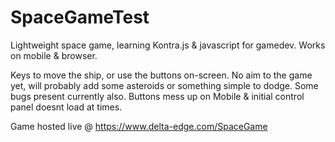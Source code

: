 # SpaceGameTest
Lightweight space game, learning Kontra.js & javascript for gamedev.
Works on mobile & browser.

Keys to move the ship, or use the buttons on-screen.
No aim to the game yet, will probably add some asteroids or something simple to dodge.
Some bugs present currently also. Buttons mess up on Mobile & initial control panel doesnt load at times. 

Game hosted live @ https://www.delta-edge.com/SpaceGame
